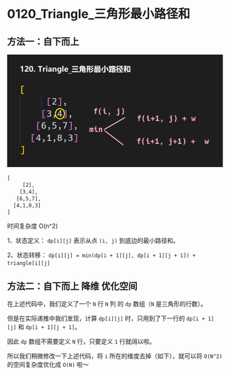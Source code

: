 # 0120_Triangle_三角形最小路径和

## 方法一：自下而上

![思路](https://raw.githubusercontent.com/KimmiGYH/LeetCode_Notes_Public/master/Section05_Solutions/0120_Triangle_%E4%B8%89%E8%A7%92%E5%BD%A2%E6%9C%80%E5%B0%8F%E8%B7%AF%E5%BE%84%E5%92%8C/0_%E6%80%9D%E8%B7%AF.png)

```
[
     [2],
    [3,4],
   [6,5,7],
  [4,1,8,3]
]
```

时间复杂度 O(n^2)

1、状态定义：
`dp[i][j]` 表示从点 `(i, j)` 到底边的最小路径和。

2、状态转移：
`dp[i][j] = min(dp[i + 1][j], dp[i + 1][j + 1]) + triangle[i][j]`

## 方法二：自下而上 降维 优化空间

在上述代码中，我们定义了一个 `N` 行 `N` 列 的 `dp` 数组（`N` 是三角形的行数）。

但是在实际递推中我们发现，计算 `dp[i][j]` 时，只用到了下一行的 `dp[i + 1][j]` 和 `dp[i + 1][j + 1]`。

因此 `dp` 数组不需要定义 `N` 行，只要定义 `1` 行就阔以啦。

所以我们稍微修改一下上述代码，将 `i` 所在的维度去掉（如下），就可以将 `O(N^2)` 的空间复杂度优化成 `O(N)` 啦～
